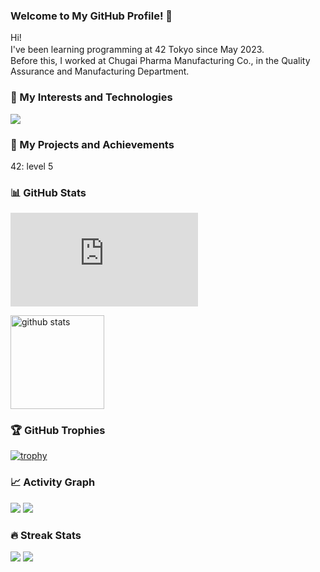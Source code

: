 ### Welcome to My GitHub Profile! 👋  
Hi!  
I've been learning programming at 42 Tokyo since May 2023.　  
Before this, I worked at Chugai Pharma Manufacturing Co., in the Quality Assurance and Manufacturing Department.  
  
  
### 🌟 My Interests and Technologies  
![](http://github-profile-summary-cards.vercel.app/api/cards/most-commit-language?username=jizots&theme=dark)
  
  
### 🚀 My Projects and Achievements  
42: level 5
  
  
### 📊 GitHub Stats  
[![My Stats](https://github-stats-evirunurm.vercel.app/api/stats.js?username=jizots)](https://github.com/evirunurm/github-stats)
<p align="left"> 
  <img alt="github stats" height="150px" src="https://github-readme-stats.vercel.app/api?username=jizots&count_private=true&show_icons=true&show_icons=true&theme=onedark" />
</p>
  
  
### 🏆 GitHub Trophies  
[![trophy](https://github-profile-trophy.vercel.app/?username=jizots&theme=gruvbox)](https://github.com/jizots/github-profile-trophy)
  
  
### 📈 Activity Graph  
![](http://github-profile-summary-cards.vercel.app/api/cards/profile-details?username=jizots&theme=dark)
![](http://github-profile-summary-cards.vercel.app/api/cards/productive-time?username=jizots&theme=dark&utcOffset=8)
  
  
### 🔥 Streak Stats  
[![](https://activity-graph.herokuapp.com/graph?username=jizots&theme=github)](https://activity-graph.herokuapp.com/graph?username=jizots&theme=github)
[![](https://github-readme-streak-stats.herokuapp.com/?user=jizots&theme=dark)](https://github-readme-streak-stats.herokuapp.com/?user=jizots&theme=dark)
